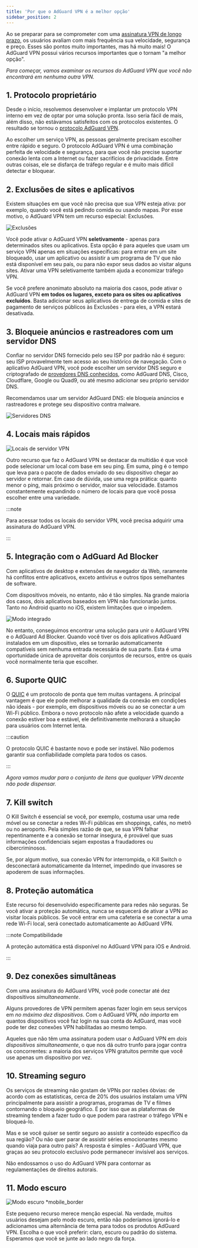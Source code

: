 ```yaml
---
title: 'Por que o AdGuard VPN é a melhor opção'
sidebar_position: 2
---
```


Ao se preparar para se comprometer com uma [assinatura VPN de longo prazo](/general/subscription), os usuários avaliam com mais frequência sua velocidade, segurança e preço. Esses são pontos muito importantes, mas há muito mais! O AdGuard VPN possui vários recursos importantes que o tornam "a melhor opção".

*Para começar, vamos examinar os recursos do AdGuard VPN que você não encontrará em nenhuma outra VPN.*

## 1. Protocolo proprietário

Desde o início, resolvemos desenvolver e implantar um protocolo VPN interno em vez de optar por uma solução pronta. Isso seria fácil de mais, além disso, não estávamos satisfeitos com os protocolos existentes. O resultado se tornou o [protocolo AdGuard VPN](/general/adguard-vpn-protocol).

Ao escolher um serviço VPN, as pessoas geralmente precisam escolher entre rápido e seguro. O protocolo AdGuard VPN é uma combinação perfeita de velocidade e segurança, para que você não precise suportar conexão lenta com a Internet ou fazer sacrifícios de privacidade. Entre outras coisas, ele se disfarça de tráfego regular e é muito mais difícil detectar e bloquear.

## 2. Exclusões de sites e aplicativos

Existem situações em que você não precisa que sua VPN esteja ativa: por exemplo, quando você está pedindo comida ou usando mapas. Por esse motivo, o AdGuard VPN tem um recurso especial: Exclusões.

![Exclusões](https://cdn.adguard.com/content/blog/articles/adguard-vpn/exclusions-en.png)

Você pode ativar o AdGuard VPN **seletivamente** - apenas para determinados sites ou aplicativos. Esta opção é para aqueles que usam um serviço VPN apenas em situações específicas: para entrar em um site bloqueado, usar um aplicativo ou assistir a um programa de TV que não está disponível em seu país, ou para não expor seus dados ao visitar alguns sites. Ativar uma VPN seletivamente também ajuda a economizar tráfego VPN.

Se você prefere anonimato absoluto na maioria dos casos, pode ativar o AdGuard VPN **em todos os lugares, exceto para os sites ou aplicativos excluídos**. Basta adicionar seus aplicativos de entrega de comida e sites de pagamento de serviços públicos às Exclusões - para eles, a VPN estará desativada.

## 3. Bloqueie anúncios e rastreadores com um servidor DNS

Confiar no servidor DNS fornecido pelo seu ISP por padrão não é seguro: seu ISP provavelmente tem acesso ao seu histórico de navegação. Com o aplicativo AdGuard VPN, você pode escolher um servidor DNS seguro e criptografado de [provedores DNS conhecidos](https://adguard-dns.io/kb/general/dns-providers/), como AdGuard DNS, Cisco, Cloudflare, Google ou Quad9, ou até mesmo adicionar seu próprio servidor DNS.

Recomendamos usar um servidor AdGuard DNS: ele bloqueia anúncios e rastreadores e protege seu dispositivo contra malware.

![Servidores DNS](https://cdn.adtidy.org/blog/new/lkarpag_dns_screen_en.png)

## 4. Locais mais rápidos

![Locais de servidor VPN](https://cdn.adguard.com/content/blog/articles/adguard-vpn/locations-en.png)

Outro recurso que faz o AdGuard VPN se destacar da multidão é que você pode selecionar um local com base em seu ping. Em suma, ping é o tempo que leva para o pacote de dados enviado do seu dispositivo chegar ao servidor e retornar. Em caso de dúvida, use uma regra prática: quanto menor o ping, mais próximo o servidor, maior sua velocidade. Estamos constantemente expandindo o número de locais para que você possa escolher entre uma variedade.

:::note

Para acessar todos os locais do servidor VPN, você precisa adquirir uma assinatura do AdGuard VPN.

:::

## 5. Integração com o AdGuard Ad Blocker

Com aplicativos de desktop e extensões de navegador da Web, raramente há conflitos entre aplicativos, exceto antivírus e outros tipos semelhantes de software.

Com dispositivos móveis, no entanto, não é tão simples. Na grande maioria dos casos, dois aplicativos baseados em VPN não funcionarão juntos. Tanto no Android quanto no iOS, existem limitações que o impedem.

![Modo integrado](https://cdn.adguard.com/content/blog/articles/adguard-vpn/integration-en.png)

No entanto, conseguimos encontrar uma solução para unir o AdGuard VPN e o AdGuard Ad Blocker. Quando você tiver os dois aplicativos AdGuard instalados em um dispositivo, eles se tornarão automaticamente compatíveis sem nenhuma entrada necessária de sua parte. Esta é uma oportunidade única de aproveitar dois conjuntos de recursos, entre os quais você normalmente teria que escolher.

## 6. Suporte QUIC

O [QUIC](https://adguard-dns.io/en/blog/dns-over-quic.html#whatisquic) é um protocolo de ponta que tem muitas vantagens. A principal vantagem é que ele pode melhorar a qualidade da conexão em condições não ideais - por exemplo, em dispositivos móveis ou ao se conectar a um Wi-Fi público. Embora o novo protocolo não afete a velocidade quando a conexão estiver boa e estável, ele definitivamente melhorará a situação para usuários com Internet lenta.

:::caution

O protocolo QUIC é bastante novo e pode ser instável. Não podemos garantir sua confiabilidade completa para todos os casos.

:::

*Agora vamos mudar para o conjunto de itens que qualquer VPN decente não pode dispensar.*

## 7. Kill switch

O Kill Switch é essencial se você, por exemplo, costuma usar uma rede móvel ou se conectar a redes Wi-Fi públicas em shoppings, cafés, no metrô ou no aeroporto. Pela simples razão de que, se sua VPN falhar repentinamente e a conexão se tornar insegura, é provável que suas informações confidenciais sejam expostas a fraudadores ou cibercriminosos.

Se, por algum motivo, sua conexão VPN for interrompida, o Kill Switch o desconectará automaticamente da Internet, impedindo que invasores se apoderem de suas informações.

## 8. Proteção automática

Este recurso foi desenvolvido especificamente para redes não seguras. Se você ativar a proteção automática, nunca se esquecerá de ativar a VPN ao visitar locais públicos. Se você entrar em uma cafeteria e se conectar a uma rede Wi-Fi local, será conectado automaticamente ao AdGuard VPN.

:::note Compatibilidade

A proteção automática está disponível no AdGuard VPN para iOS e Android.

:::

## 9. Dez conexões simultâneas

Com uma assinatura do AdGuard VPN, você pode conectar até dez dispositivos *simultaneamente*.

Alguns provedores de VPN permitem apenas fazer login em seus serviços em *no máximo dez dispositivos*. Com o AdGuard VPN, *não importa* em quantos dispositivos você faz login na sua conta do AdGuard, mas você pode ter dez conexões VPN habilitadas ao mesmo tempo.

Aqueles que não têm uma assinatura podem usar o AdGuard VPN em *dois dispositivos simultaneamente*, o que nos dá outro trunfo para jogar contra os concorrentes: a maioria dos serviços VPN gratuitos permite que você use apenas um dispositivo por vez.

## 10. Streaming seguro

Os serviços de streaming não gostam de VPNs por razões óbvias: de acordo com as estatísticas, cerca de 20% dos usuários instalam uma VPN principalmente para assistir a programas, programas de TV e filmes contornando o bloqueio geográfico. É por isso que as plataformas de streaming tendem a fazer tudo o que podem para rastrear o tráfego VPN e bloqueá-lo.

Mas e se você quiser se sentir seguro ao assistir a conteúdo específico da sua região? Ou não quer parar de assistir séries emocionantes mesmo quando viaja para outro país? A resposta é simples - AdGuard VPN, que graças ao seu protocolo exclusivo pode permanecer invisível aos serviços.

Não endossamos o uso do AdGuard VPN para contornar as regulamentações de direitos autorais.

## 11. Modo escuro

![Modo escuro *mobile_border](https://cdn.adguardvpn.com/public/Adguard/Blog/vpn/main_en_black.png)

Este pequeno recurso merece menção especial. Na verdade, muitos usuários desejam pelo modo escuro, então não poderíamos ignorá-lo e adicionamos uma alternância de tema para todos os produtos AdGuard VPN. Escolha o que você preferir: claro, escuro ou padrão do sistema. Esperamos que você se junte ao lado negro da força.
